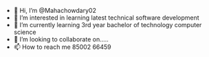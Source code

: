- 👋 Hi, I’m @Mahachowdary02
- 👀 I’m interested in learning latest technical software development 
- 🌱 I’m currently learning 3rd year  bachelor of technology  computer science 
- 💞️ I’m looking to collaborate on.....
- 📫 How to reach me 85002 66459 

<!---
Mahachowdary02/Mahachowdary02 is a ✨ special ✨ repository because its `README.md` (this file) appears on your GitHub profile.
You can click the Preview link to take a look at your changes.
--->

